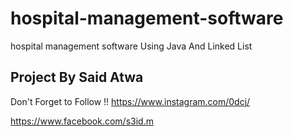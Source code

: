 # hospital-management-software
hospital management software Using Java And Linked List
## Project By Said Atwa ##
Don't Forget to Follow !!
https://www.instagram.com/0dcj/

https://www.facebook.com/s3id.m

